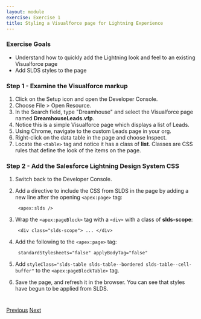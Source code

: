 ```yaml
---
layout: module
exercise: Exercise 1
title: Styling a Visualforce page for Lightning Experience
---
```


### Exercise Goals
* Understand how to quickly add the Lightning look and feel to an existing Visualforce page
* Add SLDS styles to the page

### Step 1 - Examine the Visualforce markup
1. Click on the Setup icon and open the Developer Console.
2. Choose File > Open Resource.
3. In the Search field, type "Dreamhouse" and select the Visualforce page named **DreamhouseLeads.vfp**.
4. Notice this is a simple Visualforce page which displays a list of Leads.
5. Using Chrome, navigate to the custom Leads page in your org.
6. Right-click on the data table in the page and choose Inspect.
7. Locate the `<table>` tag and notice it has a class of **list**. Classes are CSS rules that define the look of the items on the page.

### Step 2 - Add the Salesforce Lightning Design System CSS
1. Switch back to the Developer Console.
2. Add a directive to include the CSS from SLDS in the page by adding a new line after the opening `<apex:page>` tag:

		<apex:slds />
		
3. Wrap the `<apex:pageBlock>` tag with a `<div>` with a class of **slds-scope**:

		<div class="slds-scope"> ... </div>
		
4. Add the following to the `<apex:page>` tag:

		standardStylesheets="false" applyBodyTag="false"
		
5. Add `styleClass="slds-table slds-table--bordered slds-table--cell-buffer"` to the `<apex:pageBlockTable>` tag. 
6. Save the page, and refresh it in the browser. You can see that styles have begun to be applied from SLDS.
		

<div class="row" style="margin-top:40px;">
<div class="col-sm-12">
<a href="Exercise_d5.html" class="btn btn-default"><i class="glyphicon glyphicon-chevron-left"></i> Previous</a>
<a href="Exercise_2.html" class="btn btn-default pull-right">Next <i class="glyphicon glyphicon-chevron-right"></i></a>
</div>
</div>
